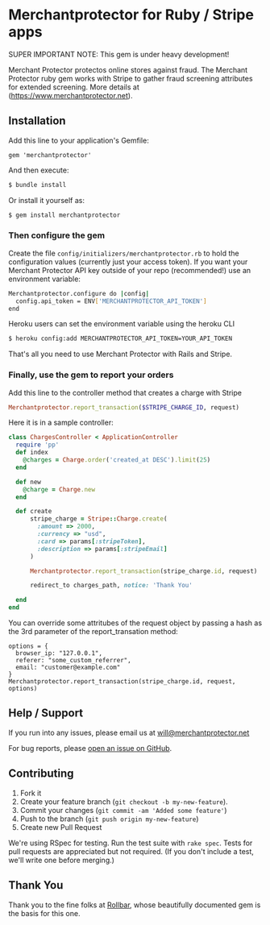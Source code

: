 # Merchantprotector for Ruby / Stripe apps

SUPER IMPORTANT NOTE: This gem is under heavy development!

<!-- RemoveNext -->
Merchant Protector protectos online stores against fraud. The Merchant Protector ruby gem works with Stripe to gather fraud screening attributes for extended screening. More details at (https://www.merchantprotector.net).

<!-- Sub:[TOC] -->

## Installation

Add this line to your application's Gemfile:

    gem 'merchantprotector'

And then execute:

```bash
$ bundle install
```

Or install it yourself as:

```bash
$ gem install merchantprotector
```

### Then configure the gem


Create the file ```config/initializers/merchantprotector.rb``` to hold the configuration values (currently just your access token).  If you want your Merchant Protector API key outside of your repo (recommended!) use an environment variable:

```bash
Merchantprotector.configure do |config|
  config.api_token = ENV['MERCHANTPROTECTOR_API_TOKEN']
end
```

Heroku users can set the environment variable using the heroku CLI

```bash
$ heroku config:add MERCHANTPROTECTOR_API_TOKEN=YOUR_API_TOKEN
```

That's all you need to use Merchant Protector with Rails and Stripe.


### Finally, use the gem to report your orders

Add this line to the controller method that creates a charge with Stripe
```ruby
Merchantprotector.report_transaction($STRIPE_CHARGE_ID, request)
```
Here it is in a sample controller:
```ruby
class ChargesController < ApplicationController
  require 'pp'
  def index
    @charges = Charge.order('created_at DESC').limit(25)
  end 

  def new
    @charge = Charge.new
  end

  def create
      stripe_charge = Stripe::Charge.create(
        :amount => 2000,
        :currency => "usd",
        :card => params[:stripeToken],
        :description => params[:stripeEmail]
      )

      Merchantprotector.report_transaction(stripe_charge.id, request)

      redirect_to charges_path, notice: 'Thank You'

  end
end
```

You can override some attritubes of the request object by passing a hash as the 3rd parameter of the report_transation method:
```
options = {
  browser_ip: "127.0.0.1", 
  referer: "some_custom_referrer", 
  email: "customer@example.com"
}
Merchantprotector.report_transaction(stripe_charge.id, request, options)
```

## Help / Support

If you run into any issues, please email us at [will@merchantprotector.net](mailto:will@merchantprotector.net)


For bug reports, please [open an issue on GitHub](https://github.com/wronco/merchantprotector-gem/issues/new).

## Contributing

1. Fork it
2. Create your feature branch (```git checkout -b my-new-feature```).
3. Commit your changes (```git commit -am 'Added some feature'```)
4. Push to the branch (```git push origin my-new-feature```)
5. Create new Pull Request

We're using RSpec for testing. Run the test suite with ```rake spec```. Tests for pull requests are appreciated but not required. (If you don't include a test, we'll write one before merging.)

## Thank You
Thank you to the fine folks at [Rollbar](https://rollbar.com), whose beautifully documented gem is the basis for this one.
